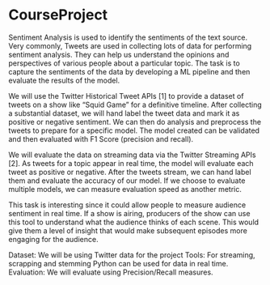 # CourseProject

Sentiment Analysis is used to identify the sentiments of the text source. Very commonly, Tweets are used in collecting lots of data for performing sentiment analysis. They can help us understand the opinions and perspectives of various people about a particular topic. The task is to capture the sentiments of the data by developing a ML pipeline and then evaluate the results of the model.

We will use the Twitter Historical Tweet APIs [1] to provide a dataset of tweets on a show like “Squid Game” for a definitive timeline. After collecting a substantial dataset, we will hand label the tweet data and mark it as positive or negative sentiment. We can then do analysis and preprocess the tweets to prepare for a specific model. The model created can be validated and then evaluated with F1 Score (precision and recall).

We will evaluate the data on streaming data via the Twitter Streaming APIs [2]. As tweets for a topic appear in real time, the model will evaluate each tweet as positive or negative. After the tweets stream, we can hand label them and evaluate the accuracy of our model. If we choose to evaluate multiple models, we can measure evaluation speed as another metric.

This task is interesting since it could allow people to measure audience sentiment in real time. If a show is airing, producers of the show can use this tool to understand what the audience thinks of each scene. This would give them a level of insight that would make subsequent episodes more engaging for the audience.

Dataset: We will be using Twitter data for the project
Tools: For streaming, scrapping and stemming Python can be used for data in real time.
Evaluation: We will evaluate using Precision/Recall measures.
